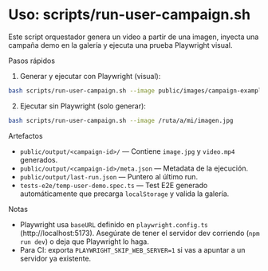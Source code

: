# Uso: scripts/run-user-campaign.sh

Este script orquestador genera un video a partir de una imagen, inyecta una campaña demo en la galería y ejecuta una prueba Playwright visual.

Pasos rápidos

1. Generar y ejecutar con Playwright (visual):

```bash
bash scripts/run-user-campaign.sh --image public/images/campaign-examples/aura_times_square.jpg --run-playwright
```

2. Ejecutar sin Playwright (solo generar):

```bash
bash scripts/run-user-campaign.sh --image /ruta/a/mi/imagen.jpg
```

Artefactos

- `public/output/<campaign-id>/` — Contiene `image.jpg` y `video.mp4` generados.
- `public/output/<campaign-id>/meta.json` — Metadata de la ejecución.
- `public/output/last-run.json` — Puntero al último run.
- `tests-e2e/temp-user-demo.spec.ts` — Test E2E generado automáticamente que precarga `localStorage` y valida la galería.

Notas

- Playwright usa `baseURL` definido en `playwright.config.ts` (http://localhost:5173). Asegúrate de tener el servidor dev corriendo (`npm run dev`) o deja que Playwright lo haga.
- Para CI: exporta `PLAYWRIGHT_SKIP_WEB_SERVER=1` si vas a apuntar a un servidor ya existente.
